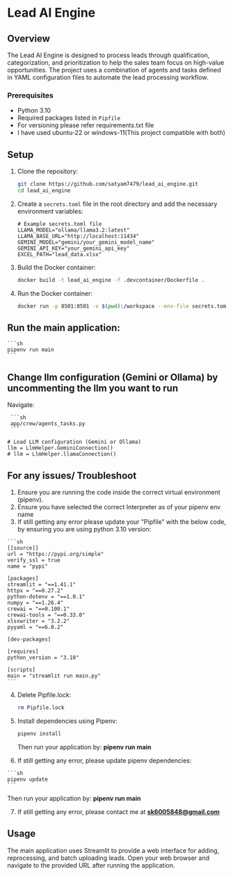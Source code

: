 # Lead AI Engine

## Overview

The Lead AI Engine is designed to process leads through qualification, categorization, and prioritization to help the sales team focus on high-value opportunities. The project uses a combination of agents and tasks defined in YAML configuration files to automate the lead processing workflow.

### Prerequisites

- Python 3.10
- Required packages listed in `Pipfile`
- For versioning please refer requirements.txt file
- I have used ubuntu-22 or windows-11(This project compatible with both)

## Setup

1. Clone the repository:

    ```sh
    git clone https://github.com/satyam7479/lead_ai_engine.git
    cd lead_ai_engine
    ```

2. Create a `secrets.toml` file in the root directory and add the necessary environment variables:

    ```
    # Example secrets.toml file
    LLAMA_MODEL="ollama/llama3.2:latest"
    LLAMA_BASE_URL="http://localhost:11434"
    GEMINI_MODEL="gemini/your_gemini_model_name"
    GEMINI_API_KEY="your_gemini_api_key"
    EXCEL_PATH="lead_data.xlsx"
    ```

3. Build the Docker container:

    ```sh
    docker build -t lead_ai_engine -f .devcontainer/Dockerfile .
    ```

4. Run the Docker container:

    ```sh
    docker run -p 8501:8501 -v $(pwd):/workspace --env-file secrets.toml lead_ai_engine
    ```

## Run the main application:

    ```sh
    pipenv run main
    ```
    
## Change llm configuration (Gemini or Ollama) by uncommenting the llm you want to run
Navigate:  

     ```sh
     app/crew/agents_tasks.py
     ```
    
    # Load LLM configuration (Gemini or Ollama)
    llm = LlmHelper.GeminiConnection()
    # llm = LlmHelper.llamaConnection()
    
## For any issues/ Troubleshoot
1.   Ensure you are running the code inside the correct virtual environment (pipenv).
2.   Ensure you have selected the correct Interpreter as of your pipenv env name
3.   If still getting any error please update your "Pipfile" with the below code, by ensuring you are using python 3.10 version:

    ```sh
    [[source]]
    url = "https://pypi.org/simple"
    verify_ssl = true
    name = "pypi"

    [packages]
    streamlit = "==1.41.1"
    httpx = "==0.27.2"
    python-dotenv = "==1.0.1"
    numpy = "==1.26.4"
    crewai = "==0.100.1"
    crewai-tools = "==0.33.0"
    xlsxwriter = "3.2.2"
    pyyaml = "==6.0.2"

    [dev-packages]

    [requires]
    python_version = "3.10"

    [scripts]
    main = "streamlit run main.py"
    ```
    
4.  Delete Pipfile.lock:
   
    ```sh
    rm Pipfile.lock
    ```
    
5. Install dependencies using Pipenv:

    ```sh
    pipenv install
    ```
    Then run your application by: **pipenv run main**
   
6.   If still getting any error, please update pipenv dependencies:

    ```sh
    pipenv update
    ```
   Then run your application by: **pipenv run main**
   
7. If still getting any error, please contact me at **sk6005848@gmail.com**

## Usage
The main application uses Streamlit to provide a web interface for adding, reprocessing, and batch uploading leads. Open your web browser and navigate to the provided URL after running the application.
